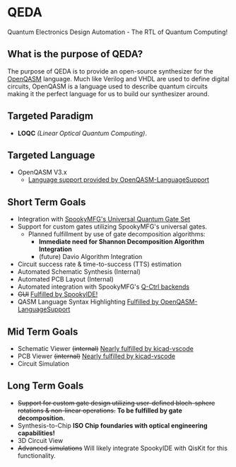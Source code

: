 # QEDA
Quantum Electronics Design Automation - The RTL of Quantum Computing!

## What is the purpose of QEDA?
The purpose of QEDA is to provide an open-source synthesizer for the [OpenQASM](https://github.com/Qiskit/openqasm) language. Much like Verilog and VHDL are used to define digital circuits, OpenQASM is a language used to describe quantum circuits making it the perfect language for us to build our synthesizer around.

## Targeted Paradigm
* **LOQC** *(Linear Optical Quantum Computing)*.

## Targeted Language
* OpenQASM V3.x 
  - [Language support provided by OpenQASM-LanguageSupport](https://github.com/NoahGWood/OpenQASM-LanguageSupport)

## Short Term Goals
* Integration with [SpookyMFG's Universal Quantum Gate Set](https://github.com/Spooky-Manufacturing/UniversalGateSet)
* Support for custom gates utilizing SpookyMFG's universal gates.
  - Planned fulfillment by use of gate decomposition algorithms:
    - **Immediate need for Shannon Decomposition Algorithm Integration**
    - (future) Davio Algorithm Integration
* Circuit success rate & time-to-success (TTS) estimation 
* Automated Schematic Synthesis (Internal)
* Automated PCB Layout (Internal)
* Automated integration with SpookyMFG's [Q-Ctrl backends](https://github.com/Spooky-Manufacturing/QCtrl)
* ~~GUI~~ [Fulfilled by SpookyIDE!](https://github.com/Spooky-Manufacturing/SpookyIDE!)
* QASM Language Syntax Highlighting [Fulfilled by OpenQASM-LanguageSupport](https://github.com/NoahGWood/OpenQASM-LanguageSupport)

## Mid Term Goals
* Schematic Viewer ~~(internal)~~ [Nearly fulfilled by kicad-vscode](https://github.com/NoahGWood/kicad-vscode)
* PCB Viewer ~~(internal)~~ [Nearly fulfilled by kicad-vscode](https://github.com/NoahGWood/kicad-vscode) 
* Circuit Simulation 

## Long Term Goals
* ~~Support for custom gate design utilizing user-defined bloch-sphere rotations & non-linear operations.~~ **To be fulfilled by gate decomposition.**
* Synthesis-to-Chip **ISO Chip foundaries with optical engineering capabilities!**
* 3D Circuit View 
* ~~Advanced simulations~~ Will likely integrate SpookyIDE with QisKit for this functionality.
